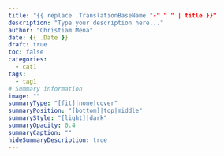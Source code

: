 ```yaml
---
title: "{{ replace .TranslationBaseName "-" " " | title }}"
description: "Type your description here..."
author: "Christiam Mena"
date: {{ .Date }}
draft: true
toc: false
categories:
  - cat1
tags:
  - tag1
# Summary information
image: ""
summaryType: "[fit]|none|cover"
summaryPosition: "[bottom]|top|middle"
summaryStyle: "[light]|dark"
summaryOpacity: 0.4
summaryCaption: ""
hideSummaryDescription: true
---
```

